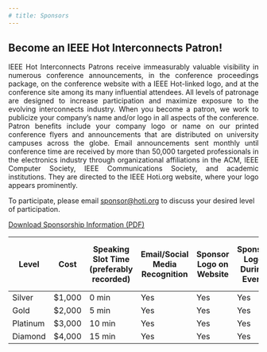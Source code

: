 ```yaml
---
# title: Sponsors
---
```




## Become an IEEE Hot Interconnects Patron!

<div style="text-align: justify; text-indent: 0em;">
IEEE Hot Interconnects Patrons receive immeasurably valuable visibility in numerous conference announcements, in the conference proceedings package, on the conference website with a IEEE Hot-linked logo, and at the conference site among its many influential attendees. All levels of patronage are designed to increase participation and maximize exposure to the evolving interconnects industry. When you become a patron, we work to publicize your company’s name and/or logo in all aspects of the conference. Patron benefits include your company logo or name on our printed conference flyers and announcements that are distributed on university campuses across the globe. Email announcements sent monthly until conference time are received by more than 50,000 targeted professionals in the electronics industry through organizational affiliations in the ACM, IEEE Computer Society, IEEE Communications Society, and academic institutions. They are directed to the IEEE Hoti.org website, where your logo appears prominently. 
</div>

To participate, please email <sponsor@hoti.org> to discuss your desired level of participation.

[Download Sponsorship Information (PDF)](assets/slides/HOTI2025_Sponsorship_info_v4.1.pptx.pdf)

| Level    | Cost   | Speaking Slot Time (preferably recorded) | Email/Social Media Recognition | Sponsor Logo on Website | Sponsor Logo During Event | Sponsor Logo Size | Youtube Recording of Sponsor Talk |
|----------|--------|------------------------------------------|--------------------------------|-------------------------|---------------------------|-------------------|-----------------------------------|
| Silver   | $1,000 | 0 min                                    | Yes                            | Yes                     | Yes                       | Small             | NA                                |
| Gold     | $2,000 | 5 min                                    | Yes                            | Yes                     | Yes                       | Medium            | Yes                               |
| Platinum | $3,000 | 10 min                                   | Yes                            | Yes                     | Yes                       | Large             | Yes                               |
| Diamond  | $4,000 | 15 min                                   | Yes                            | Yes                     | Yes                       | Jumbo             | Yes                               |
